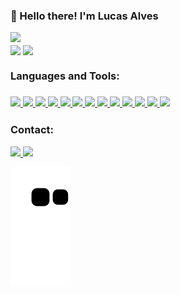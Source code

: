 <h3>👋 Hello there! I'm Lucas Alves</h3>
<img src="https://pa1.narvii.com/6482/2090b77f2769f2a2e1b37f9c015927a999952542_hq.gif" width="200px"/>

<div>
  <a>
    <img align="center" height="180em" src="https://github-readme-stats.vercel.app/api?username=LucasAlv3s&show_icons=true&theme=dark&include_all_commits=true&count_private=true" />
  <img align="center" height="120em" src="https://github-readme-stats.vercel.app/api/top-langs/?username=LucasAlv3s&layout=compact&langs_count=16&theme=dark" />
</div>

<h3>Languages and Tools:<h3>
<div>
  <a href="#">
    <img src="https://img.shields.io/badge/PHP-777BB4?style=for-the-badge&logo=php&logoColor=white" target="_blank">
  </a>
  <a href="#">
    <img src="https://img.shields.io/badge/Java-ED8B00?style=for-the-badge&logo=java&logoColor=white" target="_blank">
  </a>
  <a href="#">
    <img src="https://img.shields.io/badge/Python-3776AB?style=for-the-badge&logo=python&logoColor=white" target="_blank">
  </a>
  <a href="#">
    <img src="https://img.shields.io/badge/R-276DC3?style=for-the-badge&logo=r&logoColor=white" target="_blank">
  </a>
  <a href="#">
    <img src="https://img.shields.io/badge/JavaScript-F7DF1E?style=for-the-badge&logo=javascript&logoColor=black" target="_blank">
  </a>
  <a href="#">
    <img src="https://img.shields.io/badge/HTML5-E34F26?style=for-the-badge&logo=html5&logoColor=white" target="_blank">
  </a>
  <a href="#">
    <img src="https://img.shields.io/badge/CSS3-1572B6?style=for-the-badge&logo=css3&logoColor=white" target="_blank">
  </a>
  <a href="#">
    <img src="https://img.shields.io/badge/MySQL-00000F?style=for-the-badge&logo=mysql&logoColor=white" target="_blank">
  </a>
  <a href="#">
    <img src="https://img.shields.io/badge/PostgreSQL-316192?style=for-the-badge&logo=postgresql&logoColor=white" target="_blank">
  </a>
  <a href="#">
    <img src="https://img.shields.io/badge/Bootstrap-563D7C?style=for-the-badge&logo=bootstrap&logoColor=white" target="_blank">
  </a>
  <a href="#">
    <img src="https://img.shields.io/badge/Django-092E20?style=for-the-badge&logo=django&logoColor=white" target="_blank">
  </a>
  <a href="#">
    <img src="https://img.shields.io/badge/Flask-000000?style=for-the-badge&logo=flask&logoColor=white" target="_blank">
  </a>
  <a href="#">
    <img src="https://img.shields.io/badge/jQuery-0769AD?style=for-the-badge&logo=jquery&logoColor=white" target="_blank">
  </a>
</div>
  
<h3>Contact:</h3>
<div>
  <a href="https://www.linkedin.com/in/lucas-alves20/" target="_blank">
    <img src="https://img.shields.io/badge/LinkedIn-0077B5?style=for-the-badge&logo=linkedin&logoColor=white" target="_blank">
  </a>
  <a href="https://github.com/LucasAlv3s">
    <img src="https://img.shields.io/badge/GitHub-100000?style=for-the-badge&logo=github&logoColor=white" target="_blank">
  </a>
</div>
  
![Snake animation](https://github.com/LucasAlv3s/LucasAlv3s/blob/output/github-contribution-grid-snake.svg)
